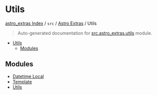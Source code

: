 # Utils

[astro_extras Index](../../../README.md#astro_extras-index) /
`src` /
[Astro Extras](../index.md#astro-extras) /
Utils

> Auto-generated documentation for [src.astro_extras.utils](https://github.com/skolchin/astro-extras/blob/main/src/astro_extras/utils/__init__.py) module.

- [Utils](#utils)
  - [Modules](#modules)

## Modules

- [Datetime Local](./datetime_local.md)
- [Template](./template.md)
- [Utils](./utils.md)